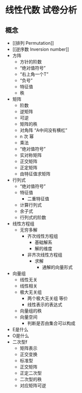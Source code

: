 # 线性代数 试卷分析

## 概念

- [[排列 Permutation]]
- [[逆序数 Inversion number]]
- 方阵
	- 方针的阶数
	- “绝对值符号”
	- “右上角一个T”
	- “负号”
	- 特征值
	- 秩
- 矩阵
	- 阶数
	- 逆矩阵
	- 可逆
	- 矩阵的秩
	- 对角阵 “A中间没有横杠”
	- n 次 幂
	- 乘法
	- “绝对值符号”
	- 实对称矩阵
	- 正交矩阵
	- 正定矩阵
	- 由特征值求矩阵
- 行列式
	- “绝对值符号”
	- 特征值
		- 二重特征值
	- 计算行列式
	- 余子式
	- 行列式的阶数
- 线性方程组
	- 无穷多解
		- 齐次线性方程组
			- 基础解系
			- 解的维度
		- 非齐次线性方程组
			- 求解
				- 通解的向量形式
- 向量组
	- 线性无关
	- 线性相关
	- 极大无关组
		- 两个极大无关组 等价
		- 线性表示的表达式
	- 向量组的秩
	- 向量空间
		- 判断是否由集合可以构成
- E是什么
- O是什么
- 二次型f 
	- 矩阵表示
	- 正交变换
	- 标准型
	- 正交矩阵
	- 正定二次型
	- 二次型的秩
	- 对应矩阵可逆